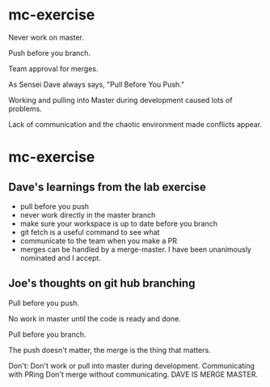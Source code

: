 # mc-exercise

Never work on master.

Push before you branch.

Team approval for merges.

As Sensei Dave always says, "Pull Before You Push."

Working and pulling into Master during development caused lots of problems.

Lack of communication and the chaotic environment made conflicts appear.
# mc-exercise

## Dave's learnings from the lab exercise

- pull before you push
- never work directly in the master branch
- make sure your workspace is up to date before you branch
- git fetch is a useful command to see what
- communicate to the team when you make a PR
- merges can be handled by a merge-master. I have been unanimously nominated and I accept.

## Joe's thoughts on git hub branching

Pull before you push.

No work in master until the code is ready and done.

Pull before you branch.

The push doesn't matter, the merge is the thing that matters.

Don't:
Don't work or pull into master during development.
Communicating with PRing
Don't merge without communicating. DAVE IS MERGE MASTER.
